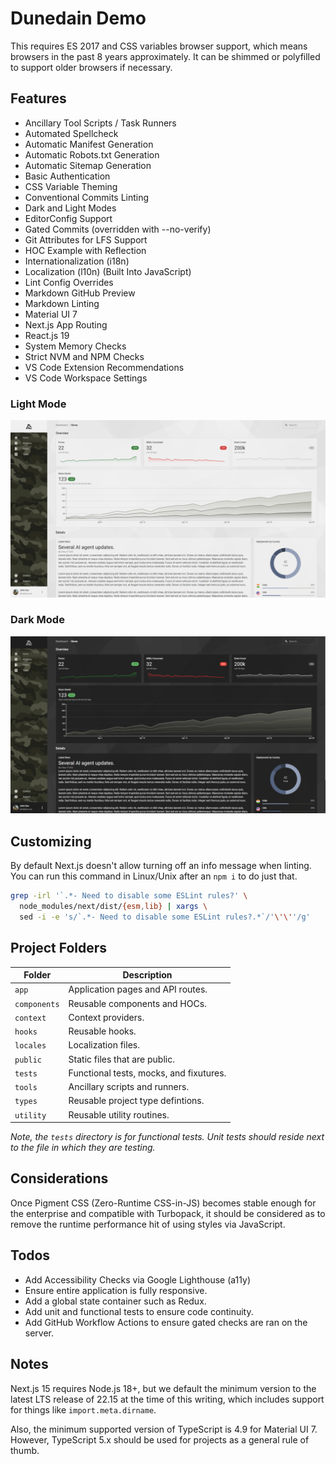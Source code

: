 # Dunedain Demo

This requires ES 2017 and CSS variables browser support, which means browsers in the past 8 years
approximately. It can be shimmed or polyfilled to support older browsers if necessary.

## Features

* Ancillary Tool Scripts / Task Runners
* Automated Spellcheck
* Automatic Manifest Generation
* Automatic Robots.txt Generation
* Automatic Sitemap Generation
* Basic Authentication
* CSS Variable Theming
* Conventional Commits Linting
* Dark and Light Modes
* EditorConfig Support
* Gated Commits (overridden with --no-verify)
* Git Attributes for LFS Support
* HOC Example with Reflection
* Internationalization (i18n)
* Localization (l10n) (Built Into JavaScript)
* Lint Config Overrides
* Markdown GitHub Preview
* Markdown Linting
* Material UI 7
* Next.js App Routing
* React.js 19
* System Memory Checks
* Strict NVM and NPM Checks
* VS Code Extension Recommendations
* VS Code Workspace Settings

### Light Mode

![Screenshot of light mode.](./.github/light-mode.png)

### Dark Mode

![Screenshot of dark mode.](./.github/dark-mode.png)

## Customizing

By default Next.js doesn't allow turning off an info message when linting. You can run this command
in Linux/Unix after an `npm i` to do just that.

```bash
grep -irl '`.*- Need to disable some ESLint rules?' \
  node_modules/next/dist/{esm,lib} | xargs \
  sed -i -e 's/`.*- Need to disable some ESLint rules?.*`/'\'\''/g'
```

## Project Folders

| Folder       | Description                             |
| ------------ | --------------------------------------- |
| `app`        | Application pages and API routes.       |
| `components` | Reusable components and HOCs.           |
| `context`    | Context providers.                      |
| `hooks`      | Reusable hooks.                         |
| `locales`    | Localization files.                     |
| `public`     | Static files that are public.           |
| `tests`      | Functional tests, mocks, and fixutures. |
| `tools`      | Ancillary scripts and runners.          |
| `types`      | Reusable project type defintions.       |
| `utility`    | Reusable utility routines.              |

_Note, the `tests` directory is for functional tests. Unit tests should reside next to the file
in which they are testing._

## Considerations

Once Pigment CSS (Zero-Runtime CSS-in-JS) becomes stable enough for the enterprise and compatible
with Turbopack, it should be considered as to remove the runtime performance hit of using styles
via JavaScript.

## Todos

* Add Accessibility Checks via Google Lighthouse (a11y)
* Ensure entire application is fully responsive.
* Add a global state container such as Redux.
* Add unit and functional tests to ensure code continuity.
* Add GitHub Workflow Actions to ensure gated checks are ran on the server.

## Notes

Next.js 15 requires Node.js 18+, but we default the minimum version to the latest LTS
release of 22.15 at the time of this writing, which includes support for things like
`import.meta.dirname`.

Also, the minimum supported version of TypeScript is 4.9 for Material UI 7. However, TypeScript
5.x should be used for projects as a general rule of thumb.
